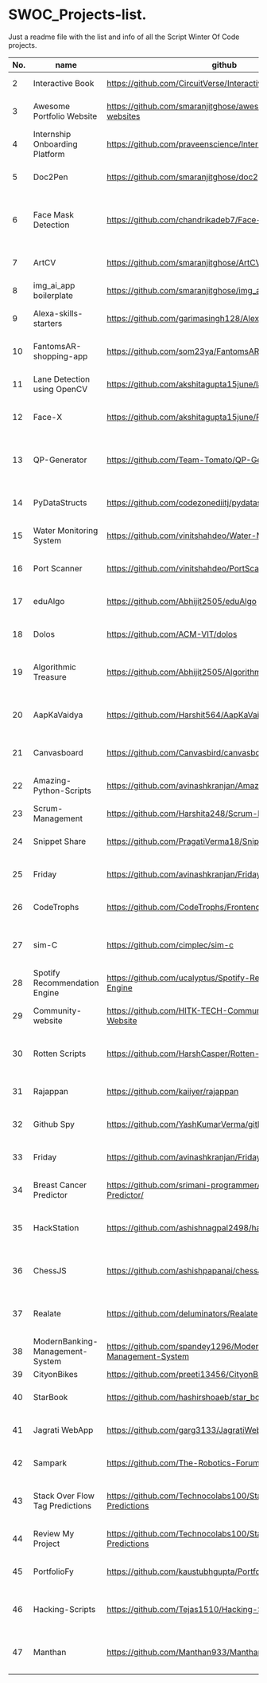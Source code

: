 # SWOC_Projects-list.
Just a readme file with the list and info of all the Script Winter Of Code projects.

 | No. |name |github |stack |description|
 |--- | --- | --- | --- | --- | 
 | 2 | Interactive Book | https://github.com/CircuitVerse/Interactive-Book | JavaScript,Jekyll,HTML,CSS,Ruby |  The  aim  of  this  project  is  to  create  an  online … | 
 | 3 | Awesome Portfolio Website | https://github.com/smaranjitghose/awesome-portfolio-websites | HTML,CSS,JS,React,NextJS |  An  open-source  project  aimed  at  providing  free  and  beautiful  templates … | 
 | 4 | Internship Onboarding Platform | https://github.com/praveenscience/Internship-LMS-FrontEnd | MERN,ReactJS,NodeJS,bootstrap5,ExpressJS |  A  nice  way  to  onboard  new  interns  to  projects  and … | 
 | 5 | Doc2Pen | https://github.com/smaranjitghose/doc2pen | HTML,CSS,JS,React |  Doc2Pen  started  as  a  pet  project  to  help  my  fellow … | 
 | 6 | Face Mask Detection | https://github.com/chandrikadeb7/Face-Mask-Detection | Python,Deep Learning,Computer Vision |  Face  Mask  Detection  system  built  with  OpenCV,  Keras/TensorFlow  using  Deep … | 
 | 7 | ArtCV | https://github.com/smaranjitghose/ArtCV | Python,OpenCV,TensorFlow,StreamLit,Image Processing,Computer Vision |  ArtCV  is  an  initiative  to  create  a  platform  that  makes … | 
 | 8 | img_ai_app boilerplate | https://github.com/smaranjitghose/img_ai_app_boilerplate | StreamLit,Python,HTML,CSS,TensorFlow,TensorFlow.JS |  This  project  [  I  have  kept  the  name  weird  but … | 
 | 9 | Alexa-skills-starters | https://github.com/garimasingh128/Alexa-skills-starters | Javascript,Python |  👣  Awesome  Alexa  skills  🧐  A  collection  of  super-cool  Amazon … | 
 | 10 | FantomsAR-shopping-app | https://github.com/som23ya/FantomsAR-shopping-app |  |  "Our  intention  is  to  give  shoppers  of  our  storefront  the … | 
 | 11 | Lane Detection using OpenCV | https://github.com/akshitagupta15june/lane_detection_opencv | Python,OpenCV |  The  lane  detection  has  proved  to  be  an  efficient  technique … | 
 | 12 | Face-X | https://github.com/akshitagupta15june/Face-X | Python,OpenCV,CNN,ANN | AI BASED FACIAL RECOGNITION ATTENDANCE SYSTEM | 
 | 13 | QP-Generator | https://github.com/Team-Tomato/QP-Generator | React,Flask | Question paper generator helper, wiki: https://github.com/Team-Tomato/QP-Generator/wiki | 
 | 14 | PyDataStructs | https://github.com/codezonediitj/pydatastructs | Python 3.x,Git |  "Currently,  the  project  aims  to  be  a  Python  package  for … | 
 | 15 | Water Monitoring System | https://github.com/vinitshahdeo/Water-Monitoring-System/ | React,Node.js |  Water  Monitoring  System  is  an  web  based  Liquid  Level  Monitoring … | 
 | 16 | Port Scanner | https://github.com/vinitshahdeo/PortScanner | Python,Flask |  A  go-to  tool  for  scanning  network.  Scan  all  the  open … | 
 | 17 | eduAlgo | https://github.com/Abhijit2505/eduAlgo | Python,Algorithms |  This  is  a  very  simple  python  package  made  up  with … | 
 | 18 | Dolos | https://github.com/ACM-VIT/dolos | JavaScript,MySQL Database,Data Mocking |  Ever  wanted  to  get  random  data  for  that  app  you … | 
 | 19 | Algorithmic Treasure | https://github.com/Abhijit2505/Algorithmic-Treasure-Original | HTML,CSS,Bootstrap,Algorithms,Python,C++ |  Many  a  times  when  interview  approaches,  the  interview  preparing  students … | 
 | 20 | AapKaVaidya | https://github.com/Harshit564/AapKaVaidya | Flutter,Firebase |  A  flutter  based  application  for  easy  interaction  between  patients  and … | 
 | 21 | Canvasboard | https://github.com/Canvasbird/canvasboard | Angular8,MongoDB,MongoDB,React,Express,NodeJS |  It's  a  way  to  ease  the  online  teaching  process  and … | 
 | 22 | Amazing-Python-Scripts | https://github.com/avinashkranjan/Amazing-Python-Scripts | Python,HTML,CSS,JavaScript,Flask,Markdown |  A  curated  collection  of  Amazing  Python  scripts  from  Basics  to … | 
 | 23 | Scrum-Management | https://github.com/Harshita248/Scrum-Management | HTML5,CSS3,Javascript,MongoDB,Nodejs |  The  idea  of  the  project  is  to  customize  all  the … | 
 | 24 | Snippet Share | https://github.com/PragatiVerma18/Snippet-Share | Django,HTML,CSS,JS,Bulma CSS |  This  is  a  code  snippet  sharing  app  that  lets  you … | 
 | 25 | Friday | https://github.com/avinashkranjan/Friday | Flutter,Dart,HTML,CSS,JavaScript,UI/UX,Firebase |  Friday  -  Your  Personal  Class  Manager  Assistant,  It'll  never  let … | 
 | 26 | CodeTrophs | https://github.com/CodeTrophs/Frontend | Web Application,Machine Learning |  Become  a  part  of  an  innovative  and  highly  sought  after … | 
 | 27 | sim-C | https://github.com/cimplec/sim-c | C,Python,Compiler Design |  Often  people  have  trouble  programming  in  C  (especially  beginners)  due … | 
 | 28 | Spotify Recommendation Engine | https://github.com/ucalyptus/Spotify-Recommendation-Engine | Python,ML,Fluttter |  This  is  a  rapid  prototyped  presentation  of  how  a  Spotify … | 
 | 29 | Community-website | https://github.com/HITK-TECH-Community/Community-Website | Monstack |  Being  from  tier-2  and  tier-3  colleges,  you  often  face  the … | 
 | 30 | Rotten Scripts | https://github.com/HarshCasper/Rotten-Scripts | Python,Javascript,BASH,Golang |  Rotten  Scripts  contains  amazing  and  awesome  scripts  written  in  Python, … | 
 | 31 | Rajappan | https://github.com/kaiiyer/rajappan |  |  The  All  in  one  Security  project  for  Digital  Privacy.  A … | 
 | 32 | Github Spy | https://github.com/YashKumarVerma/github-spy | JavaScript,MySQL Database,Data Mocking |  "Do  you  lead  an  organization?  or  are  you  a  maintainer … | 
 | 33 | Friday | https://github.com/avinashkranjan/Friday | Flutter,Firebase |  Since  after  the  pandemic  almost  everything  has  been  moved  on … | 
 | 34 | Breast Cancer Predictor | https://github.com/srimani-programmer/Breast-Cancer-Predictor/ | Python,ML,flask |  Breast  cancer  is  the  most  common  type  of  cancer  in … | 
 | 35 | HackStation | https://github.com/ashishnagpal2498/hackstation | Html,CSS,bootstrap,ReactJs,MongoDB,GraphQL,Nodejs |  "Ever  missed  a  coding  contest  because  you  completely  forget  about … | 
 | 36 | ChessJS | https://github.com/ashishpapanai/chessJS | Reinforcement Learning,Vanilla JS,Web Dev,GOFAI |  It's  a  2300+  ELO  Rated  JavaScript-based  ChessEngine  which  helps  to … | 
 | 37 | Realate | https://github.com/deluminators/Realate | Machine Learning,Django,React,Tensorflow,Pytorch,Computer Vision,OpenCV,GANs |  "real-time  real-estate  data  prediction  &amp;  analysis  A  robust  application  providing … | 
 | 38 | ModernBanking-Management-System | https://github.com/spandey1296/ModernBanking-Management-System | Kotlin |  This  is  a  modern  banking  project  that  has  the  facility … | 
 | 39 | CityonBikes | https://github.com/preeti13456/CityonBikes | html,css,js,python,django | none | 
 | 40 | StarBook | https://github.com/hashirshoaeb/star_book |  |  “StarBook”  is  a  digital  diary,  and  a  mood  tracking  app. … | 
 | 41 | Jagrati WebApp | https://github.com/garg3133/JagratiWebApp | HTML,CSS,Bootstrap4,VanillaJS,Python,Django |  "Jagrati  is  an  initiative  by  the  students  of  IIITDM  Jabalpur … | 
 | 42 | Sampark | https://github.com/The-Robotics-Forum/sampark | MERN |  This  is  a  free  and  open  source  team  chat  collaboration … | 
 | 43 | Stack Over Flow Tag Predictions | https://github.com/Technocolabs100/Stack-Overflow-Tag-Predictions | Data Science,Machine Learning,Data Analysis,Deep learning |  "Our  classifiers  performed  reasonably  well;  they  succeeded  in  predicting  at … | 
 | 44 | Review My Project | https://github.com/Technocolabs100/Stack-Overflow-Tag-Predictions | HTML,CSS,JavaScript,PHP,Mangodb,MySql Database,React,NODE JS |  Create  a  Web  Application  that  User  Have  to  Submit  your … | 
 | 45 | PortfolioFy | https://github.com/kaustubhgupta/PortfolioFy | Python,HTML,CSS,JS,GitHub Actions,API |  As  a  developer  we  create  hundreds  of  repositories  and  hardly … | 
 | 46 | Hacking-Scripts | https://github.com/Tejas1510/Hacking-Scripts | Python,Javascript,Nodejs,Java |  Hacking  Scripts  contains  amazing  and  awesome  scripts  written  in  Python, … | 
 | 47 | Manthan | https://github.com/Manthan933/Manthan | Nodejs,Reactjs,Expressjs,Mongodb,Docker,MaterialUI |  "1.  Improve  the  backend  performance  using  Node.js  and  Express.js.  2. … | 

